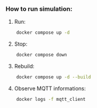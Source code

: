 ### How to run simulation:

1. Run:

```bash
    docker compose up -d
```

2. Stop:

```bash
    docker compose down
```

3. Rebuild:

```bash
    docker compose up -d --build
```

4. Observe MQTT informations:

```bash
    docker logs -f mqtt_client
```
